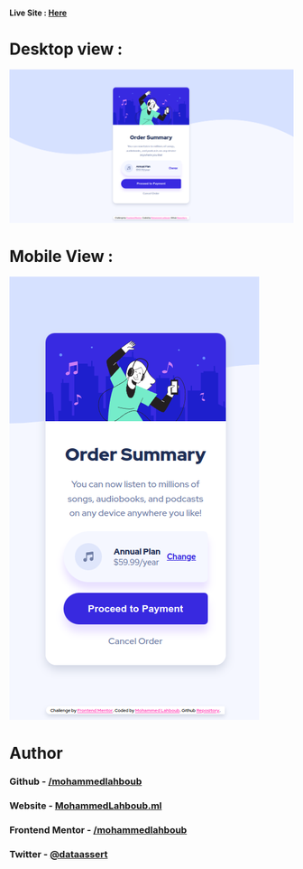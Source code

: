 #### Live Site : [Here](https://mohammedlahboub.github.io/Order-Summary-Card)
# Desktop view :
![](./screenshots/Screenshot-desktop.png)
# Mobile View :
![](./screenshots/Screenshot-mobile.png)
# Author
### Github - [/mohammedlahboub](https://github.com/mohammedlahboub)
### Website - [MohammedLahboub.ml](https://mohammedlahboub.ml)
### Frontend Mentor - [/mohammedlahboub](https://www.frontendmentor.io/profile/mohammedlahboub)
### Twitter - [@dataassert](https://www.twitter.com/dataassert)


